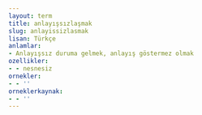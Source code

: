 ```yaml
---
layout: term
title: anlayışsızlaşmak
slug: anlayissizlasmak
lisan: Türkçe
anlamlar:
- Anlayışsız duruma gelmek, anlayış göstermez olmak
ozellikler:
- - nesnesiz
ornekler:
- - ''
orneklerkaynak:
- - ''
---
```

